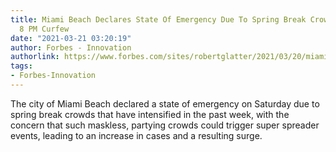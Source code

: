 ```yaml
---
title: Miami Beach Declares State Of Emergency Due To Spring Break Crowds, Announces
  8 PM Curfew
date: "2021-03-21 03:20:19"
author: Forbes - Innovation
authorlink: https://www.forbes.com/sites/robertglatter/2021/03/20/miami-beach-declares-state-of-emergency-due-to-spring-break-crowds-announces-8-pm-curfew/
tags:
- Forbes-Innovation
---
```

The city of Miami Beach declared a state of emergency on Saturday due to spring break crowds that have intensified in the past week, with the concern that such maskless, partying crowds could trigger super spreader events, leading to an increase in cases and a resulting surge.